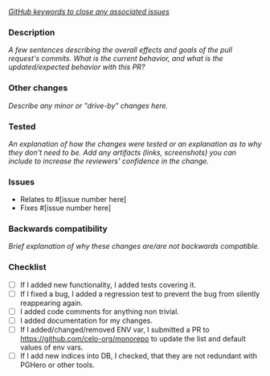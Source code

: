 _[GitHub keywords to close any associated issues](https://blog.github.com/2013-05-14-closing-issues-via-pull-requests/)_

### Description

 _A few sentences describing the overall effects and goals of the pull request's commits._
 _What is the current behavior, and what is the updated/expected behavior with this PR?_
 
 ### Other changes

 _Describe any minor or "drive-by" changes here._

### Tested

 _An explanation of how the changes were tested or an explanation as to why they don't need to be._
 _Add any artifacts (links, screenshots) you can include to increase the reviewers' confidence in the change._

### Issues

 - Relates to #[issue number here]
 - Fixes #[issue number here]

 ### Backwards compatibility

 _Brief explanation of why these changes are/are not backwards compatible._

### Checklist

<!--
  Ideally a PR has all of the checkmarks set.

  If something in this list is irrelevant to your PR, you should still set this
  checkmark indicating that you are sure it is dealt with (be that by irrelevance).

  If you don't set a checkmark (e. g. don't add a test for new functionality),
  please justify why.
-->

  - [ ] If I added new functionality, I added tests covering it.
  - [ ] If I fixed a bug, I added a regression test to prevent the bug from silently reappearing again.
  - [ ] I added code comments for anything non trivial.
  - [ ] I added documentation for my changes.
  - [ ] If I added/changed/removed ENV var, I submitted a PR to https://github.com/celo-org/monorepo to update the list and default values of env vars.
  - [ ] If I add new indices into DB, I checked, that they are not redundant with PGHero or other tools.
